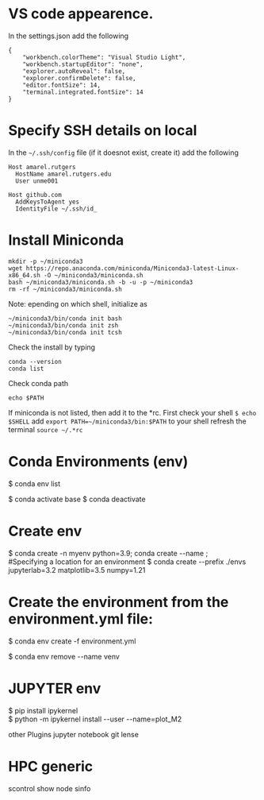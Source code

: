 # VS code appearence.
In the settings.json add the following
```
{
    "workbench.colorTheme": "Visual Studio Light",
    "workbench.startupEditor": "none",
    "explorer.autoReveal": false,
    "explorer.confirmDelete": false,
    "editor.fontSize": 14,
    "terminal.integrated.fontSize": 14
}
```

# Specify SSH details on local
In the ```~/.ssh/config``` file (if it doesnot exist, create it) add the following
```
Host amarel.rutgers
  HostName amarel.rutgers.edu
  User unme001

Host github.com
  AddKeysToAgent yes
  IdentityFile ~/.ssh/id_
```

# Install Miniconda
```
mkdir -p ~/miniconda3
wget https://repo.anaconda.com/miniconda/Miniconda3-latest-Linux-x86_64.sh -O ~/miniconda3/miniconda.sh
bash ~/miniconda3/miniconda.sh -b -u -p ~/miniconda3
rm -rf ~/miniconda3/miniconda.sh
```
Note: epending on which shell, initialize as 
```
~/miniconda3/bin/conda init bash
~/miniconda3/bin/conda init zsh
~/miniconda3/bin/conda init tcsh
```
Check the install by typing
```
conda --version
conda list
```
Check conda path 
```
echo $PATH
```
If miniconda is not listed, then add it to the *rc. First check your shell 
```$ echo $SHELL```
add ```export PATH=~/miniconda3/bin:$PATH``` to your shell
refresh the terminal ```source ~/.*rc```


# Conda Environments (env)
$ conda env list

$ conda activate base
$ conda deactivate 

# Create env
$ conda create -n myenv python=3.9;  conda create --name <my-env>;  
#Specifying a location for an environment
$ conda create --prefix ./envs jupyterlab=3.2 matplotlib=3.5 numpy=1.21

# Create the environment from the environment.yml file:
$ conda env create -f environment.yml

$ conda env remove --name venv


# JUPYTER env
$ pip install ipykernel   
$ python -m ipykernel install --user --name=plot_M2 



other Plugins
jupyter notebook
git lense





# HPC generic
scontrol show node
sinfo